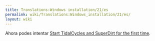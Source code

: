 ```yaml
---
title: Translations:Windows installation/21/es
permalink: wiki/Translations:Windows_installation/21/es/
layout: wiki
---
```


Ahora podes intentar [Start TidalCycles and SuperDirt for the first
time](/wiki/Start_tidalcycles_and_superdirt_for_the_first_time "wikilink").
